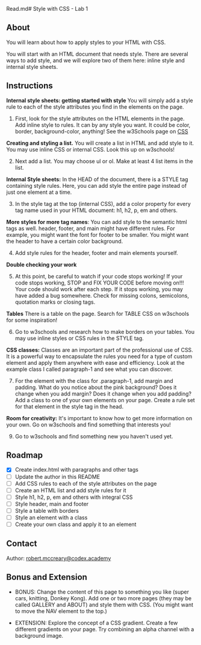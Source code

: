 Read.md# Style with CSS - Lab 1

## About

You will learn about how to apply styles to your HTML with CSS.

You will start with an HTML document that needs style. There are several ways to add style, and we will explore two of them here: inline style and internal style sheets.

## Instructions

**Internal style sheets: getting started with style** You will simply add a style rule to each of the style attributes you find in the elements on the page.

1. First, look for the style attributes on the HTML elements in the page. Add inline style to rules. It can by any style you want. It could be color, border, background-color, anything! See the w3Schools page on [CSS](https://www.w3schools.com/html/html_css.asp)

**Creating and styling a list.** You will create a list in HTML and add style to it. You may use inline CSS or internal CSS. Look this up on w3schools!

2. Next add a list. You may choose ul or ol. Make at least 4 list items in the list.

**Internal Style sheets:** In the HEAD of the document, there is a STYLE tag containing style rules. Here, you can add style the entire page instead of just one element at a time.

3. In the style tag at the top (internal CSS), add a color property for every tag name used in your HTML document: h1, h2, p, em and others.

**More styles for more tag names**: You can add style to the semantic html tags as well. header, footer, and main might have different rules. For example, you might want the font for footer to be smaller. You might want the header to have a certain color background.  

4. Add style rules for the header, footer and main elements yourself.

**Double checking your work**

5. At this point, be careful to watch if your code stops working! If your code stops working, STOP and FIX YOUR CODE before moving on!!! Your code should work after each step. If it stops working, you may have added a bug somewhere. Check for missing colons, semicolons, quotation marks or closing tags.

**Tables** There is a table on the page. Search for TABLE CSS on w3schools for some inspiration!

6. Go to w3schools and research how to make borders on your tables. You may use inline styles or CSS rules in the STYLE tag.

**CSS classes:** Classes are an important part of the professional use of CSS. It is a powerful way to encapsulate the rules you need for a type of custom element and apply them anywhere with ease and efficiency. Look at the example class I called paragraph-1 and see what you can discover.

7. For the element with the class for .paragraph-1, add margin and padding. What do you notice about the pink background? Does it change when you add margin? Does it change when you add padding? Add a class to one of your own elements on your page. Create a rule set for that element in the style tag in the head.

**Room for creativity:** It's important to know how to get more information on your own. Go on w3schools and find something that interests you!

9. Go to w3schools and find something new you haven't used yet.

## Roadmap

- [x] Create index.html with paragraphs and other tags
- [ ] Update the author in this README
- [ ] Add CSS rules to each of the style attributes on the page
- [ ] Create an HTML list and add style rules for it
- [ ] Style h1, h2, p, em and others with integral CSS
- [ ] Style header, main and footer
- [ ] Style a table with borders
- [ ] Style an element with a class
- [ ] Create your own class and apply it to an element

## Contact

Author: <robert.mccreary@codex.academy>

## Bonus and Extension

- BONUS: Change the content of this page  to something you like (super cars, knitting, Donkey Kong). Add one or two more pages (they may be called GALLERY and ABOUT) and style them with CSS. (You might want to move the NAV element to the top.)

- EXTENSION: Explore the concept of a CSS gradient. Create a few different gradients on your page. Try combining an alpha channel with a background image.
